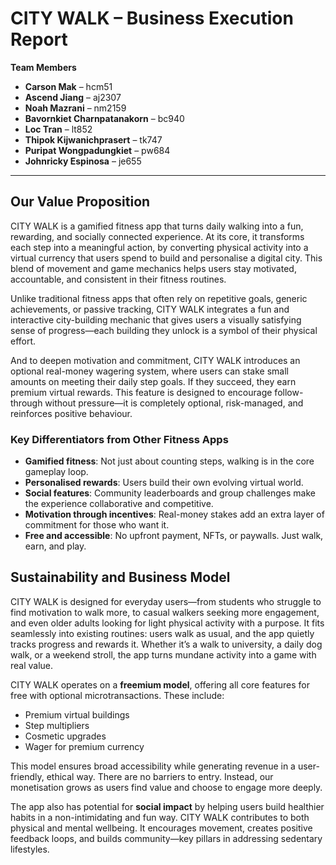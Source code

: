 # CITY WALK – Business Execution Report

**Team Members**

- **Carson Mak** – hcm51
- **Ascend Jiang** – aj2307
- **Noah Mazrani** – nm2159
- **Bavornkiet Charnpatanakorn** – bc940
- **Loc Tran** – lt852
- **Thipok Kijwanichprasert** – tk747
- **Puripat Wongpadungkiet** – pw684
- **Johnricky Espinosa** – je655
---

## Our Value Proposition

CITY WALK is a gamified fitness app that turns daily walking into a fun, rewarding, and socially connected experience. At its core, it transforms each step into a meaningful action, by converting physical activity into a virtual currency that users spend to build and personalise a digital city. This blend of movement and game mechanics helps users stay motivated, accountable, and consistent in their fitness routines. 

Unlike traditional fitness apps that often rely on repetitive goals, generic achievements, or passive tracking, CITY WALK integrates a fun and interactive city-building mechanic that gives users a visually satisfying sense of progress—each building they unlock is a symbol of their physical effort. 

And to deepen motivation and commitment, CITY WALK introduces an optional real-money wagering system, where users can stake small amounts on meeting their daily step goals. If they succeed, they earn premium virtual rewards. This feature is designed to encourage follow-through without pressure—it is completely optional, risk-managed, and reinforces positive behaviour.

### Key Differentiators from Other Fitness Apps

- **Gamified fitness**: Not just about counting steps, walking is in the core gameplay loop.  
- **Personalised rewards**: Users build their own evolving virtual world. 
- **Social features**: Community leaderboards and group challenges make the experience collaborative and competitive. 
- **Motivation through incentives**: Real-money stakes add an extra layer of commitment for those who want it. 
- **Free and accessible**: No upfront payment, NFTs, or paywalls. Just walk, earn, and play. 

## Sustainability and Business Model

CITY WALK is designed for everyday users—from students who struggle to find motivation to walk more, to casual walkers seeking more engagement, and even older adults looking for light physical activity with a purpose. It fits seamlessly into existing routines: users walk as usual, and the app quietly tracks progress and rewards it. Whether it’s a walk to university, a daily dog walk, or a weekend stroll, the app turns mundane activity into a game with real value.

CITY WALK operates on a **freemium model**, offering all core features for free with optional microtransactions. These include:

- Premium virtual buildings  
- Step multipliers  
- Cosmetic upgrades  
- Wager for premium currency  

This model ensures broad accessibility while generating revenue in a user-friendly, ethical way. There are no barriers to entry. Instead, our monetisation grows as users find value and choose to engage more deeply.

The app also has potential for **social impact** by helping users build healthier habits in a non-intimidating and fun way. CITY WALK contributes to both physical and mental wellbeing. It encourages movement, creates positive feedback loops, and builds community—key pillars in addressing sedentary lifestyles.
